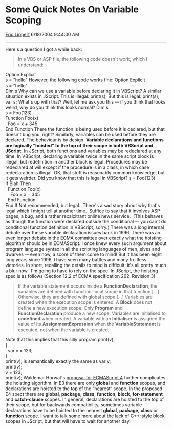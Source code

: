 <div id="page">

# Some Quick Notes On Variable Scoping

[Eric Lippert](https://social.msdn.microsoft.com/profile/Eric%20Lippert) 6/18/2004 9:44:00 AM

-----

<div id="content">

Here's a question I got a while back:

> In a VBS or ASP file, the following code doesn't work, which I understand:

Option Explicit  
s = "hello" However, the following code works fine: Option Explicit  
s = "hello"  
Dim s Why can we use a variable before declaring it in VBScript? A similar situation exists in JScript. This is illegal: print(s); But this is legal: print(s);  
var s; What's up with that? Well, let me ask you this -- if you think that looks weird, why do you think this looks normal? Dim s  
s = Foo(123)  
Function Foo(x)  
  Foo = x + 345  
End Function There the function is being used before it is declared, but that doesn't bug you, right? Similarly, variables can be used before they are declared. The behaviour is by design. **Variable declarations and functions are logically "hoisted" to the top of their scope in both VBScript and JScript.** In JScript, both functions and variables may be redeclared at any time. In VBScript, declaring a variable twice in the same script block is illegal, but redefinition in another block is legal. Procedures may be redeclared at will except if the procedure is in a class, in which case redeclaration is illegal. OK, that stuff is reasonably common knowledge, but it gets weirder. Did you know that this is legal in VBScript? s = Foo(123)  
If Blah Then  
  Function Foo(x)  
    Foo = x + 345  
  End Function  
End If Not recommended, but legal.  There's a sad story about why that's legal which I might tell at another time.  Suffice to say that it involves ASP pages, a bug, and a rather recalcitrant online news service.  (This behaves as though the function were declared outside the conditional -- you can't do conditional function definition in VBScript, sorry.) There was a long internal debate over these variable declaration issues back in 1996. There was an even longer debate in the ECMA committee over exactly what the hoisting algorithm should be in ECMAScript. I once knew every such argument about program language syntax in all the scripting languages of men, elves and dwarves -- even now, a score of them come to mind\! But it has been eight long years since 1996. I have seen many battles and many fruitless victories. In short, recalling the details to mind is difficult; it's all pretty much a blur now.  I'm going to have to rely on the spec. In JScript, the hoisting spec is as follows (Section 12.2 of ECMA specification 262, Revision 3)

> If the variable statement occurs inside a **FunctionDeclaration**, the variables are defined with function-local scope in that function \[…\] Otherwise, they are defined with global scope \[…\] Variables are created when the execution scope is entered. A **Block** does not define a new execution scope. Only **Program** and **FunctionDeclaration** produce a new scope. Variables are initialised to **undefined** when created. A variable with an **Initialiser** is assigned the value of its **AssignmentExpression** when the **VariableStatement** is executed, not when the variable is created.

Note that this implies that this silly program print(v);  
{  
  var v = 123;  
}  
print(v); is semantically exactly the same as var v;  
print(v);  
v = 123;  
print(v); Waldemar Horwat's [<span class="underline">proposal for ECMAScript 4</span>](http://www.mozilla.org/js/language/es4/core/definitions.html#hoist) further complicates the hoisting algorithm. In E3 there are only **global** and **function** scopes, and declarations are hoisted to the top of the “nearest“ scope. In the proposed E4 spect there are **global**, **package**, **class**, **function**, **block**, **for-statement** and **catch-clause** scopes. In general, declarations are hoisted to the top of their scope, but for backwards compatibility, sometimes variable declarations have to be hoisted to the nearest **global**, **package**, **class** or **function** scope. I want to talk some more about the lack of C++-style block scopes in JScript, but that will have to wait for another day.  

</div>

</div>


